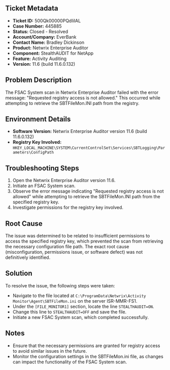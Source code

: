 ## Ticket Metadata
- **Ticket ID:** 500Qk00000PQdIiIAL
- **Case Number:** 445885
- **Status:** Closed - Resolved
- **Account/Company:** EverBank
- **Contact Name:** Bradley Dickinson
- **Product:** Netwrix Enterprise Auditor
- **Component:** StealthAUDIT for NetApp
- **Feature:** Activity Auditing
- **Version:** 11.6 (build 11.6.0.132)

## Problem Description
The FSAC System scan in Netwrix Enterprise Auditor failed with the error message: "Requested registry access is not allowed." This occurred while attempting to retrieve the SBTFileMon.INI path from the registry.

## Environment Details
- **Software Version:** Netwrix Enterprise Auditor version 11.6 (build 11.6.0.132)
- **Registry Key Involved:** `HKEY_LOCAL_MACHINE\SYSTEM\CurrentControlSet\Services\SBTLogging\Parameters\ConfigPath`

## Troubleshooting Steps
1. Open the Netwrix Enterprise Auditor version 11.6.
2. Initiate an FSAC System scan.
3. Observe the error message indicating "Requested registry access is not allowed" while attempting to retrieve the SBTFileMon.INI path from the specified registry key.
4. Investigate permissions for the registry key involved.

## Root Cause
The issue was determined to be related to insufficient permissions to access the specified registry key, which prevented the scan from retrieving the necessary configuration file path. The exact root cause (misconfiguration, permissions issue, or software defect) was not definitively identified.

## Solution
To resolve the issue, the following steps were taken:
- Navigate to the file located at `C:\ProgramData\Netwrix\Activity Monitor\Agent\SBTFileMon.ini` on the server ISR-MMR-FS1.
- Under the `[FILE_MONITOR1]` section, locate the line `STEALTHAUDIT=ON`.
- Change this line to `STEALTHAUDIT=OFF` and save the file.
- Initiate a new FSAC System scan, which completed successfully.

## Notes
- Ensure that the necessary permissions are granted for registry access to avoid similar issues in the future.
- Monitor the configuration settings in the SBTFileMon.ini file, as changes can impact the functionality of the FSAC System scan.